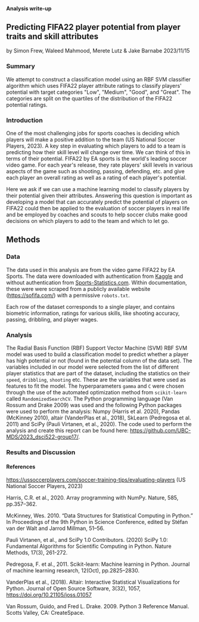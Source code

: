 #### Analysis write-up

## Predicting FIFA22 player potential from player traits and skill attributes
by Simon Frew, Waleed Mahmood, Merete Lutz & Jake Barnabe
2023/11/15

### Summary

We attempt to construct a classification model using an RBF SVM classifier algorithm which uses FIFA22 player attribute ratings to classify players' potential with target categories "Low", "Medium", "Good", and "Great". The categories are split on the quartiles of the distribution of the FIFA22 potential ratings.

  

### Introduction

One of the most challenging jobs for sports coaches is deciding which players will make a positive addition to the team (US National Soccer Players, 2023). A key step in evaluating which players to add to a team is predicting how their skill level will change over time. We can think of this in terms of their potential. FIFA22 by EA sports is the world's leading soccer video game. For each year's release, they rate players' skill levels in various aspects of the game such as shooting, passing, defending, etc. and give each player an overall rating as well as a rating of each player's potential. 

Here we ask if we can use a machine learning model to classify players by their potential given their attributes. Answering this question is important as developing a model that can accurately predict the potential of players on FIFA22 could then be applied to the evaluation of soccer players in real life and be employed by coaches and scouts to help soccer clubs make good decisions on which players to add to the team and which to let go.     


## Methods
### Data
The data used in this analysis are from the video game FIFA22 by EA Sports. 
The data were downloaded with authentication from [Kaggle](https://www.kaggle.com/datasets/stefanoleone992/fifa-22-complete-player-dataset) and without authentication from [Sports-Statistics.com](https://sports-statistics.com/sports-data/fifa-2022-dataset-csvs/). 
Within documentation, these were were scraped from a publicly available website (https://sofifa.com/) with a permissive `robots.txt`. 


Each row of the dataset corresponds to a single player, and contains biometric information, ratings for various skills, like shooting accuracy, passing, dribbling, and player wages. 


### Analysis
The Radial Basis Function (RBF) Support Vector Machine (SVM) RBF SVM model was used to build a classification model to predict whether a player has high potential or not (found in the potential column of the data set). The variables included in our model were selected from the list of different player statistics that are part of the dataset, including the statistics on their `speed`, `dribbling`, `shooting` etc. These are the variables that were used as features to fit the model. The hyperparameters `gamma` and `C` were chosen through the use of the automated optimization method from `scikit-learn` called `RandomizedSearchCV`. The Python programming language (Van Rossum and Drake 2009) was used and the following Python packages were used to perform the analysis: Numpy (Harris et al. 2020), Pandas (McKinney 2010), altair (VanderPlas et al., 2018), SkLearn (Pedregosa et al. 2011) and SciPy (Pauli Virtanen, et al., 2020). The code used to perform the analysis and create this report can be found here: <https://github.com/UBC-MDS/2023_dsci522-group17/>.

### Results and Discussion


#### References
https://ussoccerplayers.com/soccer-training-tips/evaluating-players (US National Soccer Players, 2023)

Harris, C.R. et al., 2020. Array programming with NumPy. Nature, 585, pp.357–362.

McKinney, Wes. 2010. “Data Structures for Statistical Computing in Python.” In Proceedings of the 9th Python in Science Conference, edited by Stéfan van der Walt and Jarrod Millman, 51–56.

Pauli Virtanen, et al., and SciPy 1.0 Contributors. (2020) SciPy 1.0: Fundamental Algorithms for Scientific Computing in Python. Nature Methods, 17(3), 261-272.

Pedregosa, F. et al., 2011. Scikit-learn: Machine learning in Python. Journal of machine learning research, 12(Oct), pp.2825–2830.

VanderPlas et al., (2018). Altair: Interactive Statistical Visualizations for Python. Journal of Open Source Software, 3(32), 1057, https://doi.org/10.21105/joss.01057

Van Rossum, Guido, and Fred L. Drake. 2009. Python 3 Reference Manual. Scotts Valley, CA: CreateSpace.

